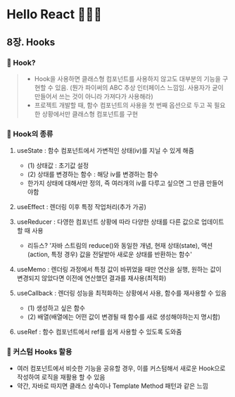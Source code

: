 # Hello React 🙋🏻‍♂️



## 8장. Hooks

### 📌 Hook?

> - Hook을 사용하면 클래스형 컴포넌트를 사용하지 않고도 대부분의 기능을 구현할 수 있음. (뭔가 파이써의 ABC 추상 인터페이스 느낌임. 사용자가 굳이 만들어서 쓰는 것이 아니라 가져다가 사용해라)
> - 프로젝트 개발할 때, 함수 컴포넌트의 사용을 첫 번째 옵션으로 두고 꼭 필요한 상황에서만 클래스형 컴포넌트를 구현

### 📌 Hook의 종류

1. useState : 함수 컴포넌트에서 가변적인 상태(iv)를 지닐 수 있게 해줌
    - (1) 상태값 : 초기값 설정
    - (2) 상태를 변경하는 함수 : 해당 iv를 변경하는 함수 
    - 한가지 상태에 대해서만 정의, 즉 여러개의 iv를 다루고 싶으면 그 만큼 만들어야함 

2. useEffect : 렌더링 이후 특정 작업처리(추가 가공)
    

3. useReducer : 다영한 컴포넌트 상황에 따라 다양한 상태를 다른 값으로 업데이트 할 때 사용
    - 리듀스? '자바 스트림의 reduce()와 동일한 개념, 현재 상태(state), 액션(action, 특정 경우) 값을 전달받아 새로운 상태를 반환하는 함수'

4. useMemo : 렌더링 과정에서 특정 값이 바뀌었을 때만 연산을 실행, 원하는 값이 변경되지 않았다면 이전에 연산했던 결과를 재사용(최적화)

5. useCallback : 렌더링 성능을 최적화하는 상황에서 사용, 함수를 재사용할 수 있음
    - (1) 생성하고 싶은 함수
    - (2) 배열(배열에는 어떤 값이 변경될 때 함수를 새로 생성해야하는지 명시함)

6. useRef : 함수 컴포넌트에서 ref를 쉽게 사용할 수 있도록 도와줌


### 📌 커스텀 Hooks 할용

- 여러 컴포넌트에서 비슷한 기능을 공유할 경우, 이를 커스텀해서 새로운 Hook으로 작성하여 로직을 재활용 할 수 있음
- 약간, 자바로 따지면 클래스 상속이나 Template Method 패턴과 같은 느낌

